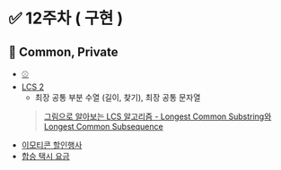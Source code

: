 # ✅ 12주차 ( 구현 )

## 📝 Common, Private

- [⚾️](https://www.acmicpc.net/problem/17281)
- [LCS 2](https://www.acmicpc.net/problem/9252)
	- 최장 공통 부분 수열 (길이, 찾기), 최장 공통 문자열
	> [그림으로 알아보는 LCS 알고리즘 - Longest Common Substring와 Longest Common Subsequence](https://velog.io/@emplam27/%EC%95%8C%EA%B3%A0%EB%A6%AC%EC%A6%98-%EA%B7%B8%EB%A6%BC%EC%9C%BC%EB%A1%9C-%EC%95%8C%EC%95%84%EB%B3%B4%EB%8A%94-LCS-%EC%95%8C%EA%B3%A0%EB%A6%AC%EC%A6%98-Longest-Common-Substring%EC%99%80-Longest-Common-Subsequence#%EC%B5%9C%EC%9E%A5-%EA%B3%B5%ED%86%B5-%EB%AC%B8%EC%9E%90%EC%97%B4longest-common-substring)
- [이모티콘 할인행사](https://school.programmers.co.kr/learn/courses/30/lessons/150368)
- [합승 택시 요금](https://school.programmers.co.kr/learn/courses/30/lessons/72413)
